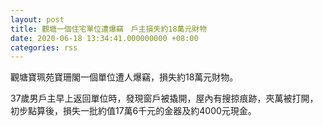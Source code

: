 ```yaml
---
layout: post
title: 觀塘一個住宅單位遭爆竊　戶主損失約18萬元財物
date: 2020-06-18 13:34:41.000000000 +08:00
categories: rss
---
```


觀塘寶珮苑寶珊閣一個單位遭人爆竊，損失約18萬元財物。

37歲男戶主早上返回單位時，發現窗戶被撬開，屋內有搜掠痕跡，夾萬被打開，初步點算後，損失一批約值17萬6千元的金器及約4000元現金。
